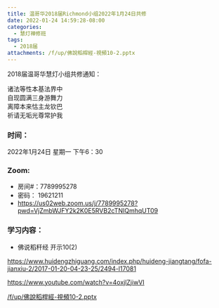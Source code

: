 ```yaml
---
title: 温哥华2018届Richmond小组2022年1月24日共修
date: 2022-01-24 14:59:28-08:00
categories:
  - 慧灯禅修班
tags:
  - 2018届
attachments: /f/up/佛說稻桿經-視頻10-2.pptx
---
```

2018届温哥华慧灯小组共修通知：

诸法等性本基法界中\
自现圆满三身游舞力\
离障本来怙主龙钦巴\
祈请无垢光尊常护我  

### 时间：

2022年1月24日 星期一 下午6：30

### Zoom:

* 房间#：7789995278 
* 密码： 19621211
* <https://us02web.zoom.us/j/7789995278?pwd=VjZmbWJFY2k2K0E5RVB2cTNIQmhqUT09>

### 学习内容：

* 佛说稻秆经 开示10(2)

<https://www.huidengzhiguang.com/index.php/huideng-jiangtang/fofa-jianxiu-2/2017-01-20-04-23-25/2494-l17081>

<https://www.youtube.com/watch?v=4oxjlZjiwVI>

[/f/up/佛說稻桿經-視頻10-2.pptx](https://s3.ca-central-1.wasabisys.com/hddata/f.huidengchanxiu.net/hdv/f/up/佛說稻桿經-視頻10-2.pptx)
